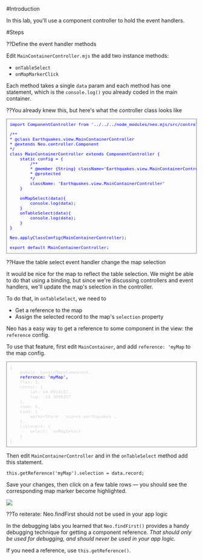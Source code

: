 #Introduction

In this lab, you'll use a component controller to hold the event handlers.

#Steps

??Define the event handler methods

Edit `MainContainerController.mjs` the add two instance methods: 
- `onTableSelect`
- `onMapMarkerClick` 

Each method takes a single `data` param and each method has 
one statement, which is the `console.log()` you already coded in the main container.

??You already knew this, but here's what the controller class looks like

<pre style="color:blue; padding: 8px; border: thin solid gray; font-size:80%;">
import ComponentController from '../../../node_modules/neo.mjs/src/controller/Component.mjs';

/**
* @class Earthquakes.view.MainContainerController
* @extends Neo.controller.Component
*/
class MainContainerController extends ComponentController {
    static config = {
        /**
        * @member {String} className='Earthquakes.view.MainContainerController'
        * @protected
        */
        className: 'Earthquakes.view.MainContainerController'
    }

    onMapSelect(data){
        console.log(data);
    }
    onTableSelect(data){
        console.log(data);
    }
}

Neo.applyClassConfig(MainContainerController);

export default MainContainerController;
</pre>

??Have the table select event handler change the map selection

It would be nice for the map to reflect the table selection. We might
be able to do that using a binding, but since we're discussing controllers
and event handlers, we'll update the map's selection in the controller.

To do that, in `onTableSelect`, we need to 
- Get a reference to the map
- Assign the selected record to the map's `selection` property

Neo has a easy way to get a reference to some component in the view:
the `reference` config. 

To use that feature, first edit `MainContainer`, and add `reference: 'myMap` to the map config.
<pre style="color:lightgray; padding: 8px; border: thin solid gray; font-size:80%;">
{
    module: GoogleMapsComponent,
    <span style="color:blue;">reference: 'myMap',</span>
    flex: 1,
    center: {
        lat: 64.8014187,
        lng: -18.3096357
    },
    zoom: 6,
    bind: {
        markerStore: 'stores.earthquakes',
    },
    listeners: {
        select: 'onMapSelect'
    }
}
</pre>

Then edit `MainContainerController` and in the `onTableSelect` method add this statement.

    this.getReference('myMap').selection = data.record;

Save your changes, then click on a few table rows &mdash; you should see the corresponding
map marker become highlighted.

<img src="resources/images/earthquakes/TableSyncsMap.png"></img>

??To reiterate: Neo.findFirst should not be used in your app logic

In the debugging labs you learned that `Neo.findFirst()` provides a handy debugging technique
for getting a component reference. *That should only be used for debugging, and should
never be used in your app logic.* 

If you need a reference, use `this.getReference()`.
